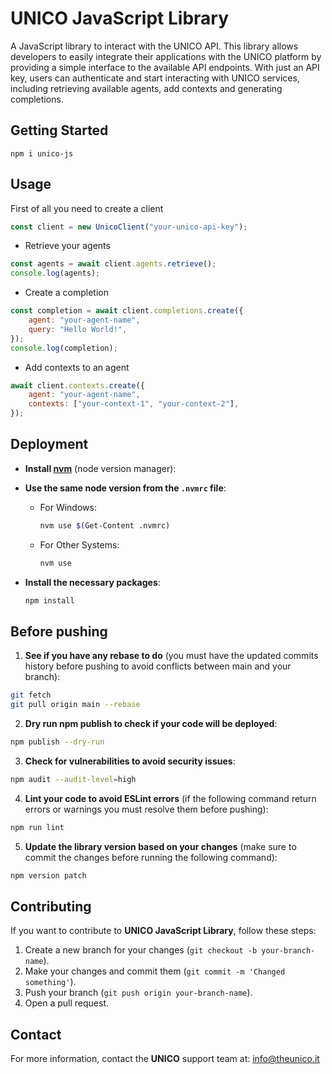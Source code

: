 # UNICO JavaScript Library

A JavaScript library to interact with the UNICO API. This library allows developers to easily integrate their applications with the UNICO platform by providing a simple interface to the available API endpoints. With just an API key, users can authenticate and start interacting with UNICO services, including retrieving available agents, add contexts and generating completions.

## Getting Started

```
npm i unico-js
```

## Usage

First of all you need to create a client

```javascript
const client = new UnicoClient("your-unico-api-key");
```

- Retrieve your agents

```javascript
const agents = await client.agents.retrieve();
console.log(agents);
```

- Create a completion

```javascript
const completion = await client.completions.create({
	agent: "your-agent-name",
	query: "Hello World!",
});
console.log(completion);
```

- Add contexts to an agent

```javascript
await client.contexts.create({
	agent: "your-agent-name",
	contexts: ["your-context-1", "your-context-2"],
});
```

## Deployment

- **Install [nvm](https://www.freecodecamp.org/news/node-version-manager-nvm-install-guide/)** (node version manager):

- **Use the same node version from the `.nvmrc` file**:
  - For Windows:
    ```sh
    nvm use $(Get-Content .nvmrc)
    ```
  - For Other Systems:
    ```sh
    nvm use
    ```
- **Install the necessary packages**:

  ```sh
  npm install
  ```

## Before pushing

1. **See if you have any rebase to do** (you must have the updated commits history before pushing to avoid conflicts between main and your branch):

```sh
git fetch
git pull origin main --rebase
```

2. **Dry run npm publish to check if your code will be deployed**:

```sh
npm publish --dry-run
```

3. **Check for vulnerabilities to avoid security issues**:

```sh
npm audit --audit-level=high
```

4. **Lint your code to avoid ESLint errors** (if the following command return errors or warnings you must resolve them before pushing):

```sh
npm run lint
```

5. **Update the library version based on your changes** (make sure to commit the changes before running the following command):

```sh
npm version patch
```

## Contributing

If you want to contribute to **UNICO JavaScript Library**, follow these steps:

1. Create a new branch for your changes (`git checkout -b your-branch-name`).
2. Make your changes and commit them (`git commit -m 'Changed something'`).
3. Push your branch (`git push origin your-branch-name`).
4. Open a pull request.

## Contact

For more information, contact the **UNICO** support team at: info@theunico.it
